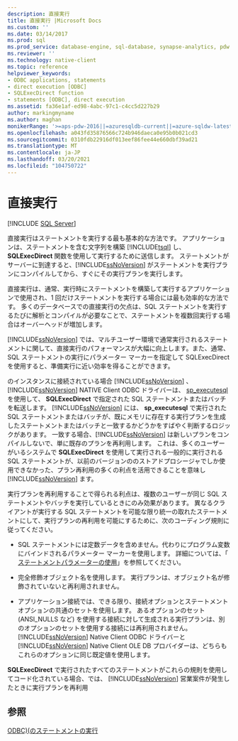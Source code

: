 ```yaml
---
description: 直接実行
title: 直接実行 |Microsoft Docs
ms.custom: ''
ms.date: 03/14/2017
ms.prod: sql
ms.prod_service: database-engine, sql-database, synapse-analytics, pdw
ms.reviewer: ''
ms.technology: native-client
ms.topic: reference
helpviewer_keywords:
- ODBC applications, statements
- direct execution [ODBC]
- SQLExecDirect function
- statements [ODBC], direct execution
ms.assetid: fa36e1af-ed98-4abc-97c1-c4cc5d227b29
author: markingmyname
ms.author: maghan
monikerRange: '>=aps-pdw-2016||=azuresqldb-current||=azure-sqldw-latest||>=sql-server-2016||>=sql-server-linux-2017||=azuresqldb-mi-current'
ms.openlocfilehash: a043fd35876566c724b946daeca0e95b0b021cd3
ms.sourcegitcommit: 0310fdb22916df013eef86fee44e660dbf39ad21
ms.translationtype: MT
ms.contentlocale: ja-JP
ms.lasthandoff: 03/20/2021
ms.locfileid: "104750722"
---
```

# <a name="direct-execution"></a>直接実行
[!INCLUDE [SQL Server](../../../includes/applies-to-version/sql-asdb-asdbmi-asa-pdw.md)]

  直接実行はステートメントを実行する最も基本的な方法です。 アプリケーションは、ステートメントを含む文字列を構築 [!INCLUDE[tsql](../../../includes/tsql-md.md)] し、 **SQLExecDirect** 関数を使用して実行するために送信します。 ステートメントがサーバーに到達すると、[!INCLUDE[ssNoVersion](../../../includes/ssnoversion-md.md)] がステートメントを実行プランにコンパイルしてから、すぐにその実行プランを実行します。  
  
 直接実行は、通常、実行時にステートメントを構築して実行するアプリケーションで使用され、1 回だけステートメントを実行する場合には最も効率的な方法です。 多くのデータベースでの直接実行の欠点は、SQL ステートメントを実行するたびに解析とコンパイルが必要なことで、ステートメントを複数回実行する場合はオーバーヘッドが増加します。  
  
 [!INCLUDE[ssNoVersion](../../../includes/ssnoversion-md.md)] では、マルチユーザー環境で通常実行されるステートメントに関して、直接実行のパフォーマンスが大幅に向上します。また、通常、SQL ステートメントの実行にパラメーター マーカーを指定して SQLExecDirect を使用すると、準備実行に近い効率を得ることができます。  
  
 のインスタンスに接続されている場合 [!INCLUDE[ssNoVersion](../../../includes/ssnoversion-md.md)] 、 [!INCLUDE[ssNoVersion](../../../includes/ssnoversion-md.md)] NATIVE Client ODBC ドライバーは、 [sp_executesql](../../../relational-databases/system-stored-procedures/sp-executesql-transact-sql.md) を使用して、 **SQLExecDirect** で指定された SQL ステートメントまたはバッチを転送します。 [!INCLUDE[ssNoVersion](../../../includes/ssnoversion-md.md)] には、 **sp_executesql** で実行された SQL ステートメントまたはバッチが、既にメモリに存在する実行プランを生成したステートメントまたはバッチと一致するかどうかをすばやく判断するロジックがあります。 一致する場合、[!INCLUDE[ssNoVersion](../../../includes/ssnoversion-md.md)] は新しいプランをコンパイルしないで、単に既存のプランを再利用します。 これは、多くのユーザーがいるシステムで **SQLExecDirect** を使用して実行される一般的に実行される SQL ステートメントが、以前のバージョンののストアドプロシージャでしか使用できなかった、プラン再利用の多くの利点を活用できることを意味し [!INCLUDE[ssNoVersion](../../../includes/ssnoversion-md.md)] ます。  
  
 実行プランを再利用することで得られる利点は、複数のユーザーが同じ SQL ステートメントやバッチを実行しているときにのみ効果があります。 異なるクライアントが実行する SQL ステートメントを可能な限り統一の取れたステートメントにして、実行プランの再利用を可能にするために、次のコーディング規則に従ってください。  
  
-   SQL ステートメントには定数データを含めません。代わりにプログラム変数にバインドされるパラメーター マーカーを使用します。 詳細については、「 [ステートメントパラメーターの使用](../../../relational-databases/native-client-odbc-queries/using-statement-parameters.md)」を参照してください。  
  
-   完全修飾オブジェクト名を使用します。 実行プランは、オブジェクト名が修飾されていないと再利用されません。  
  
-   アプリケーション接続では、できる限り、接続オプションとステートメント オプションの共通のセットを使用します。 あるオプションのセット (ANSI_NULLS など) を使用する接続に対して生成される実行プランは、別のオプションのセットを使用する接続には再利用されません。 [!INCLUDE[ssNoVersion](../../../includes/ssnoversion-md.md)] Native Client ODBC ドライバーと [!INCLUDE[ssNoVersion](../../../includes/ssnoversion-md.md)] Native Client OLE DB プロバイダーは、どちらもこれらのオプションに同じ既定値を使用します。  
  
 **SQLExecDirect** で実行されたすべてのステートメントがこれらの規則を使用してコード化されている場合、では、 [!INCLUDE[ssNoVersion](../../../includes/ssnoversion-md.md)] 営業案件が発生したときに実行プランを再利用  
  
## <a name="see-also"></a>参照  
 [ODBC&#41;&#40;のステートメントの実行 ](../../../relational-databases/native-client-odbc-queries/executing-statements/executing-statements-odbc.md)  
  
  
